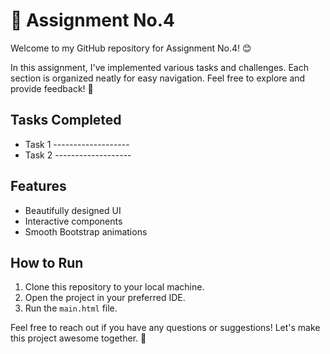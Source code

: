 # 📝 Assignment No.4

Welcome to my GitHub repository for Assignment No.4! 😊

In this assignment, I've implemented various tasks and challenges. Each section is organized neatly for easy navigation. Feel free to explore and provide feedback! 🚀

## Tasks Completed
- Task 1 -------------------
- Task 2 -------------------

## Features
- Beautifully designed UI
- Interactive components
- Smooth Bootstrap animations

## How to Run
1. Clone this repository to your local machine.
2. Open the project in your preferred IDE.
3. Run the `main.html` file.

Feel free to reach out if you have any questions or suggestions! Let's make this project awesome together. 💪
